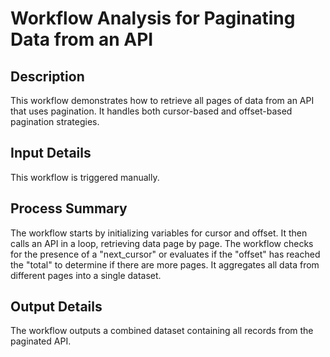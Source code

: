 # Workflow Analysis for Paginating Data from an API

## Description
This workflow demonstrates how to retrieve all pages of data from an API that uses pagination. It handles both cursor-based and offset-based pagination strategies.

## Input Details
This workflow is triggered manually.

## Process Summary
The workflow starts by initializing variables for cursor and offset. It then calls an API in a loop, retrieving data page by page. The workflow checks for the presence of a "next_cursor" or evaluates if the "offset" has reached the "total" to determine if there are more pages. It aggregates all data from different pages into a single dataset.

## Output Details
The workflow outputs a combined dataset containing all records from the paginated API.
